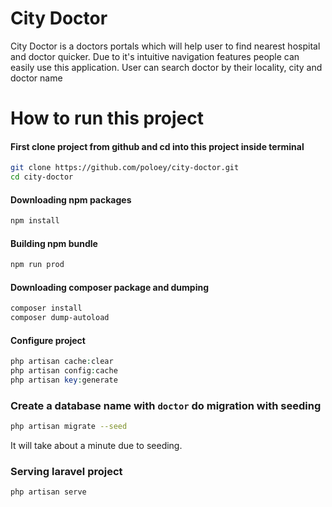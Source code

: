 # City Doctor
City Doctor is a doctors portals which will help user to find nearest hospital and doctor quicker. Due to it's intuitive navigation features people can easily use this application. User can search doctor by their locality, city and doctor name

# How to run this project

#### First clone project from github and cd into this project inside terminal

~~~bash
git clone https://github.com/poloey/city-doctor.git
cd city-doctor
~~~

#### Downloading npm packages
~~~bash
npm install
~~~

#### Building npm bundle
~~~bash
npm run prod
~~~

#### Downloading composer package  and dumping
~~~bash
composer install
composer dump-autoload
~~~

#### Configure project
~~~php
php artisan cache:clear
php artisan config:cache
php artisan key:generate
~~~
### Create a database name with `doctor` do migration with seeding
~~~bash
php artisan migrate --seed
~~~
It will take about a minute due to seeding.

### Serving laravel project
~~~
php artisan serve
~~~








